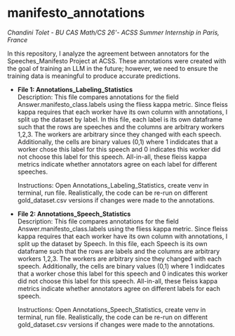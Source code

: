 # manifesto_annotations

*Chandini Tolet - BU CAS Math/CS 26'- ACSS Summer Internship in Paris, France*

In this repository, I analyze the agreement between annotators for the Speeches_Manifesto Project at ACSS. These annotations were created with the goal of training an LLM in the future; however, we need to ensure the training data is meaningful to produce accurate predictions. 

- **File 1: Annotations_Labeling_Statistics**<br>
    Description: This file compares annotations for the field Answer.manifesto_class.labels using the fliess kappa metric. Since fleiss kappa requires that each worker have its own column with annotations, I split up the dataset by label. In this file, each label is its own dataframe such that the rows are speeches and the columns are arbitrary workers 1,2,3. The workers are arbitrary since they changed with each speech. Additionally, the cells are binary values (0,1) where 1 indidcates that a worker chose this label for this speech and 0 indicates this worker did not choose this label for this speech. All-in-all, these fleiss kappa metrics indicate whether annotators agree on each label for different speeches. 

    Instructions: Open Annotations_Labeling_Statistics, create venv in terminal, run file. Realistically, the code can be re-run on different gold_dataset.csv versions if changes were made to the annotations. 

 - **File 2: Annotations_Speech_Statistics**<br>
    Description: This file compares annotations for the field Answer.manifesto_class.labels using the fliess kappa metric. Since fleiss kappa requires that each worker have its own column with annotations, I split up the dataset by Speech. In this file, each Speech is its own dataframe such that the rows are labels and the columns are arbitrary workers 1,2,3. The workers are arbitrary since they changed with each speech. Additionally, the cells are binary values (0,1) where 1 indidcates that a worker chose this label for this speech and 0 indicates this worker did not choose this label for this speech. All-in-all, these fleiss kappa metrics indicate whether annotators agree on different labels for each speech. 

    Instructions: Open Annotations_Speech_Statistics, create venv in terminal, run file. Realistically, the code can be re-run on different gold_dataset.csv versions if changes were made to the annotations. 